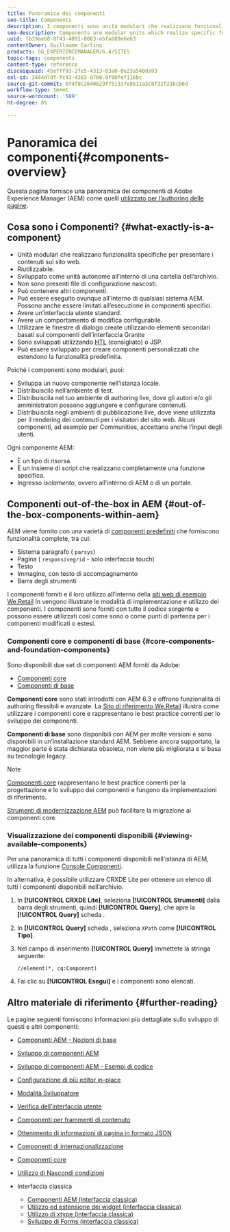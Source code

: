 ```yaml
---
title: Panoramica dei componenti
seo-title: Components
description: I componenti sono unità modulari che realizzano funzionalità specifiche per presentare i contenuti sul sito web
seo-description: Components are modular units which realize specific functionality to present your content on your website
uuid: fb39aeb8-8f43-4091-8083-ebfab89e6e63
contentOwner: Guillaume Carlino
products: SG_EXPERIENCEMANAGER/6.4/SITES
topic-tags: components
content-type: reference
discoiquuid: 45efff93-2fe5-4313-83a0-0e23a540da93
exl-id: 3444d7df-fc43-4383-87b0-0f00fef116bc
source-git-commit: 0f4f8c2640629f751337e8611a2c8f32f21bcb6d
workflow-type: tm+mt
source-wordcount: '589'
ht-degree: 8%

---
```


# Panoramica dei componenti{#components-overview}

Questa pagina fornisce una panoramica dei componenti di Adobe Experience Manager (AEM) come quelli [utilizzato per l’authoring delle pagine](/help/sites-authoring/default-components-foundation.md).

## Cosa sono i Componenti? {#what-exactly-is-a-component}

* Unità modulari che realizzano funzionalità specifiche per presentare i contenuti sul sito web.
* Riutilizzabile.
* Sviluppato come unità autonome all’interno di una cartella dell’archivio.
* Non sono presenti file di configurazione nascosti.
* Può contenere altri componenti.
* Può essere eseguito ovunque all&#39;interno di qualsiasi sistema AEM. Possono anche essere limitati all’esecuzione in componenti specifici.
* Avere un’interfaccia utente standard.
* Avere un comportamento di modifica configurabile.
* Utilizzare le finestre di dialogo create utilizzando elementi secondari basati sui componenti dell’interfaccia Granite
* Sono sviluppati utilizzando [HTL](https://helpx.adobe.com/experience-manager/htl/user-guide.html) (consigliato) o JSP.
* Può essere sviluppato per creare componenti personalizzati che estendono la funzionalità predefinita.

Poiché i componenti sono modulari, puoi:

* Sviluppa un nuovo componente nell’istanza locale.
* Distribuiscilo nell’ambiente di test.
* Distribuiscila nel tuo ambiente di authoring live, dove gli autori e/o gli amministratori possono aggiungere e configurare contenuti.
* Distribuiscila negli ambienti di pubblicazione live, dove viene utilizzata per il rendering dei contenuti per i visitatori del sito web. Alcuni componenti, ad esempio per Communities, accettano anche l’input degli utenti.

Ogni componente AEM:

* È un tipo di risorsa.
* È un insieme di script che realizzano completamente una funzione specifica.
* Ingresso *isolamento*, ovvero all’interno di AEM o di un portale.

## Componenti out-of-the-box in AEM {#out-of-the-box-components-within-aem}

AEM viene fornito con una varietà di [componenti predefiniti](/help/sites-authoring/default-components.md) che forniscono funzionalità complete, tra cui:

* Sistema paragrafo ( `parsys`)
* Pagina ( `responsivegrid` - solo interfaccia touch)
* Testo
* Immagine, con testo di accompagnamento
* Barra degli strumenti

I componenti forniti e il loro utilizzo all’interno della [siti web di esempio We.Retail](/help/sites-developing/we-retail.md) In vengono illustrate le modalità di implementazione e utilizzo dei componenti. I componenti sono forniti con tutto il codice sorgente e possono essere utilizzati così come sono o come punti di partenza per i componenti modificati o estesi.

### Componenti core e componenti di base {#core-components-and-foundation-components}

Sono disponibili due set di componenti AEM forniti da Adobe:

* [Componenti core](https://experienceleague.adobe.com/docs/experience-manager-core-components/using/introduction.html?lang=it)
* [Componenti di base](/help/sites-authoring/default-components-foundation.md)

**Componenti core** sono stati introdotti con AEM 6.3 e offrono funzionalità di authoring flessibili e avanzate. La [Sito di riferimento We.Retail](/help/sites-developing/we-retail.md) illustra come utilizzare i componenti core e rappresentano le best practice correnti per lo sviluppo dei componenti.

**Componenti di base** sono disponibili con AEM per molte versioni e sono disponibili in un’installazione standard AEM. Sebbene ancora supportato, la maggior parte è stata dichiarata obsoleta, non viene più migliorata e si basa su tecnologie legacy.

>[!NOTE]
>
>[Componenti core](https://experienceleague.adobe.com/docs/experience-manager-core-components/using/introduction.html) rappresentano le best practice correnti per la progettazione e lo sviluppo dei componenti e fungono da implementazioni di riferimento.
>
>[Strumenti di modernizzazione AEM](modernization-tools.md) può facilitare la migrazione ai componenti core.

### Visualizzazione dei componenti disponibili {#viewing-available-components}

Per una panoramica di tutti i componenti disponibili nell’istanza di AEM, utilizza la funzione [Console Componenti](/help/sites-authoring/default-components-console.md).

In alternativa, è possibile utilizzare CRXDE Lite per ottenere un elenco di tutti i componenti disponibili nell’archivio.

1. In **[!UICONTROL CRXDE Lite]**, seleziona **[!UICONTROL Strumenti]** dalla barra degli strumenti, quindi **[!UICONTROL Query]**, che apre la **[!UICONTROL Query]** scheda .

1. In **[!UICONTROL Query]** scheda , seleziona `XPath` come **[!UICONTROL Tipo]**.

1. Nel campo di inserimento **[!UICONTROL Query]** immettete la stringa seguente:

   `//element(*, cq:Component)`

1. Fai clic su **[!UICONTROL Esegui]** e i componenti sono elencati.

## Altro materiale di riferimento {#further-reading}

Le pagine seguenti forniscono informazioni più dettagliate sullo sviluppo di questi e altri componenti:

* [Componenti AEM - Nozioni di base](/help/sites-developing/components-basics.md)
* [Sviluppo di componenti AEM](/help/sites-developing/developing-components.md)
* [Sviluppo di componenti AEM - Esempi di codice](/help/sites-developing/developing-components-samples.md)
* [Configurazione di più editor in-place](/help/sites-developing/multiple-inplace-editors.md)
* [Modalità Sviluppatore](/help/sites-developing/developer-mode.md)
* [Verifica dell’interfaccia utente](/help/sites-developing/hobbes.md)
* [Componenti per frammenti di contenuto](/help/sites-developing/components-content-fragments.md)
* [Ottenimento di informazioni di pagina in formato JSON](/help/sites-developing/pageinfo.md)
* [Componenti di internazionalizzazione](/help/sites-developing/i18n.md)
* [Componenti core](https://experienceleague.adobe.com/docs/experience-manager-core-components/using/introduction.html)
* [Utilizzo di Nascondi condizioni](/help/sites-developing/hide-conditions.md)
* Interfaccia classica

   * [Componenti AEM (interfaccia classica)](/help/sites-developing/developing-components-classic.md)
   * [Utilizzo ed estensione dei widget (interfaccia classica)](/help/sites-developing/widgets.md)
   * [Utilizzo di xtype (interfaccia classica)](/help/sites-developing/xtypes.md)
   * [Sviluppo di Forms (interfaccia classica)](/help/sites-developing/developing-forms.md)
